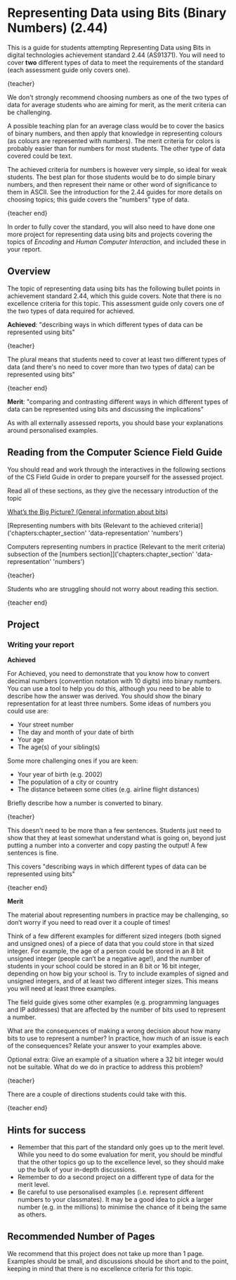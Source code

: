 # Representing Data using Bits (Binary Numbers) (2.44)

This is a guide for students attempting Representing Data using Bits in digital technologies achievement standard 2.44 (AS91371).
You will need to cover **two** different types of data to meet the requirements of the standard (each assessment guide only covers one).

{teacher}

We don't strongly recommend choosing numbers as one of the two types of data for average students who are aiming for merit, as the merit criteria can be challenging.

A possible teaching plan for an average class would be to cover the basics of binary numbers, and then apply that knowledge in representing colours (as colours are represented with numbers).
The merit criteria for colors is probably easier than for numbers for most students.
The other type of data covered could be text.

The achieved criteria for numbers is however very simple, so ideal for weak students.
The best plan for those students would be to do simple binary numbers, and then represent their name or other word of significance to them in ASCII.
See the introduction for the 2.44 guides for more details on choosing topics; this guide covers the "numbers" type of data.

{teacher end}

In order to fully cover the standard, you will also need to have done one more project for representing data using bits and projects covering the topics of *Encoding* and *Human Computer Interaction*, and included these in your report.

## Overview

The topic of representing data using bits has the following bullet points in achievement standard 2.44, which this guide covers.
Note that there is no excellence criteria for this topic.
This assessment guide only covers one of the two types of data required for achieved.

**Achieved**: "describing ways in which different types of data can be represented using bits"

{teacher}

The plural means that students need to cover at least two different types of data (and there's no need to cover more than two types of data) can be represented using bits"

{teacher end}

**Merit**: "comparing and contrasting different ways in which different types of data can be represented using bits and discussing the implications"

As with all externally assessed reports, you should base your explanations around personalised examples.

## Reading from the Computer Science Field Guide

You should read and work through the interactives in the following sections of the CS Field Guide in order to prepare yourself for the assessed project.

Read all of these sections, as they give the necessary introduction of the topic

[What’s the Big Picture? (General information about bits)]('chapters:chapter' 'data-representation')

[Representing numbers with bits (Relevant to the achieved criteria)]('chapters:chapter_section' 'data-representation' 'numbers')

Computers representing numbers in practice (Relevant to the merit criteria) subsection of the [numbers section]]('chapters:chapter_section' 'data-representation' 'numbers')

{teacher}

Students who are struggling should not worry about reading this section.

{teacher end}

## Project

### Writing your report

**Achieved**

For Achieved, you need to demonstrate that you know how to convert decimal numbers (convention notation with 10 digits) into binary numbers.
You can use a tool to help you do this, although you need to be able to describe how the answer was derived.
You should show the binary representation for at least three numbers.
Some ideas of numbers you could use are:

- Your street number
- The day and month of your date of birth
- Your age
- The age(s) of your sibling(s)

Some more challenging ones if you are keen:

- Your year of birth (e.g. 2002)
- The population of a city or country
- The distance between some cities (e.g. airline flight distances)

Briefly describe how a number is converted to binary.

{teacher}

This doesn't need to be more than a few sentences.
Students just need to show that they at least somewhat understand what is going on, beyond just putting a number into a converter and copy pasting the output! A few sentences is fine.

This covers "describing ways in which different types of data can be represented using bits"

{teacher end}

**Merit**

The material about representing numbers in practice may be challenging, so don’t worry if you need to read over it a couple of times!

Think of a few different examples for different sized integers (both signed and unsigned ones) of a piece of data that you could store in that sized integer.
For example, the age of a person could be stored in an 8 bit unsigned integer (people can’t be a negative age!), and the number of students in your school could be stored in an 8 bit or 16 bit integer, depending on how big your school is.
Try to include examples of signed and unsigned integers, and of at least two different integer sizes. This means you will need at least three examples.

The field guide gives some other examples (e.g. programming languages and IP addresses) that are affected by the number of bits used to represent a number.

What are the consequences of making a wrong decision about how many bits to use to represent a number?
In practice, how much of an issue is each of the consequences? Relate your answer to your examples above.

Optional extra: Give an example of a situation where a 32 bit integer would not be suitable.
What do we do in practice to address this problem?

{teacher}

There are a couple of directions students could take with this.

{teacher end}

## Hints for success

- Remember that this part of the standard only goes up to the merit level.
While you need to do some evaluation for merit, you should be mindful that the other topics go up to the excellence level, so they should make up the bulk of your in-depth discussions.
- Remember to do a second project on a different type of data for the merit level.
- Be careful to use personalised examples (i.e. represent different numbers to your classmates).
It may be a good idea to pick a larger number (e.g. in the millions) to minimise the chance of it being the same as others.

## Recommended Number of Pages

We recommend that this project does not take up more than 1 page.
Examples should be small, and discussions should be short and to the point, keeping in mind that there is no excellence criteria for this topic.
